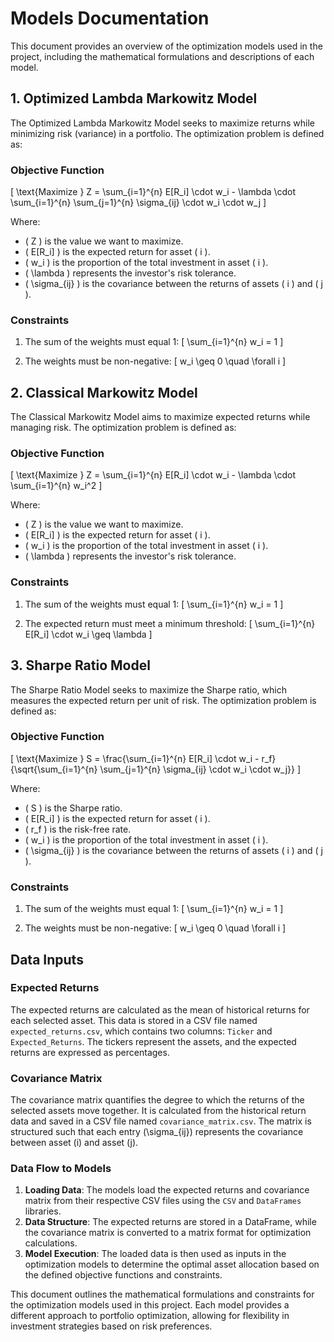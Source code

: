 # Models Documentation

This document provides an overview of the optimization models used in the project, including the mathematical formulations and descriptions of each model.

## 1. Optimized Lambda Markowitz Model

The Optimized Lambda Markowitz Model seeks to maximize returns while minimizing risk (variance) in a portfolio. The optimization problem is defined as:

### Objective Function

\[
\text{Maximize } Z = \sum_{i=1}^{n} E[R_i] \cdot w_i - \lambda \cdot \sum_{i=1}^{n} \sum_{j=1}^{n} \sigma_{ij} \cdot w_i \cdot w_j
\]

Where:
- \( Z \) is the value we want to maximize.
- \( E[R_i] \) is the expected return for asset \( i \).
- \( w_i \) is the proportion of the total investment in asset \( i \).
- \( \lambda \) represents the investor's risk tolerance.
- \( \sigma_{ij} \) is the covariance between the returns of assets \( i \) and \( j \).

### Constraints

1. The sum of the weights must equal 1:
   \[
   \sum_{i=1}^{n} w_i = 1
   \]

2. The weights must be non-negative:
   \[
   w_i \geq 0 \quad \forall i
   \]

## 2. Classical Markowitz Model

The Classical Markowitz Model aims to maximize expected returns while managing risk. The optimization problem is defined as:

### Objective Function

\[
\text{Maximize } Z = \sum_{i=1}^{n} E[R_i] \cdot w_i - \lambda \cdot \sum_{i=1}^{n} w_i^2
\]

Where:
- \( Z \) is the value we want to maximize.
- \( E[R_i] \) is the expected return for asset \( i \).
- \( w_i \) is the proportion of the total investment in asset \( i \).
- \( \lambda \) represents the investor's risk tolerance.

### Constraints

1. The sum of the weights must equal 1:
   \[
   \sum_{i=1}^{n} w_i = 1
   \]

2. The expected return must meet a minimum threshold:
   \[
   \sum_{i=1}^{n} E[R_i] \cdot w_i \geq \lambda
   \]

## 3. Sharpe Ratio Model

The Sharpe Ratio Model seeks to maximize the Sharpe ratio, which measures the expected return per unit of risk. The optimization problem is defined as:

### Objective Function

\[
\text{Maximize } S = \frac{\sum_{i=1}^{n} E[R_i] \cdot w_i - r_f}{\sqrt{\sum_{i=1}^{n} \sum_{j=1}^{n} \sigma_{ij} \cdot w_i \cdot w_j}}
\]

Where:
- \( S \) is the Sharpe ratio.
- \( E[R_i] \) is the expected return for asset \( i \).
- \( r_f \) is the risk-free rate.
- \( w_i \) is the proportion of the total investment in asset \( i \).
- \( \sigma_{ij} \) is the covariance between the returns of assets \( i \) and \( j \).

### Constraints

1. The sum of the weights must equal 1:
   \[
   \sum_{i=1}^{n} w_i = 1
   \]

2. The weights must be non-negative:
   \[
   w_i \geq 0 \quad \forall i
   \]

## Data Inputs

### Expected Returns

The expected returns are calculated as the mean of historical returns for each selected asset. This data is stored in a CSV file named `expected_returns.csv`, which contains two columns: `Ticker` and `Expected_Returns`. The tickers represent the assets, and the expected returns are expressed as percentages.

### Covariance Matrix

The covariance matrix quantifies the degree to which the returns of the selected assets move together. It is calculated from the historical return data and saved in a CSV file named `covariance_matrix.csv`. The matrix is structured such that each entry \(\sigma_{ij}\) represents the covariance between asset \(i\) and asset \(j\).

### Data Flow to Models

1. **Loading Data**: The models load the expected returns and covariance matrix from their respective CSV files using the `CSV` and `DataFrames` libraries.
2. **Data Structure**: The expected returns are stored in a DataFrame, while the covariance matrix is converted to a matrix format for optimization calculations.
3. **Model Execution**: The loaded data is then used as inputs in the optimization models to determine the optimal asset allocation based on the defined objective functions and constraints.

This document outlines the mathematical formulations and constraints for the optimization models used in this project. Each model provides a different approach to portfolio optimization, allowing for flexibility in investment strategies based on risk preferences.
